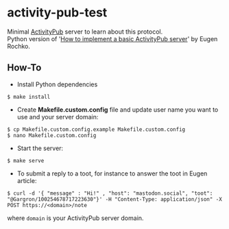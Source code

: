 # activity-pub-test

Minimal [ActivityPub](https://www.w3.org/TR/activitypub/) server to learn about this protocol.  
Python version of '[How to implement a basic ActivityPub server](https://blog.joinmastodon.org/2018/06/how-to-implement-a-basic-activitypub-server/)' by Eugen Rochko.   

## How-To

* Install Python dependencies
```shell script
$ make install
```

* Create **Makefile.custom.config** file and update user name you want to use and your server domain:  
```shell script
$ cp Makefile.custom.config.example Makefile.custom.config
$ nano Makefile.custom.config
```

* Start the server:  
```shell script
$ make serve
```

* To submit a reply to a toot, for instance to answer the toot in Eugen article:
```shell script
$ curl -d '{ "message" : "Hi!" , "host": "mastodon.social", "toot": "@Gargron/100254678717223630"}' -H "Content-Type: application/json" -X POST https://<domain>/note
```
where `domain` is your ActivityPub server domain.